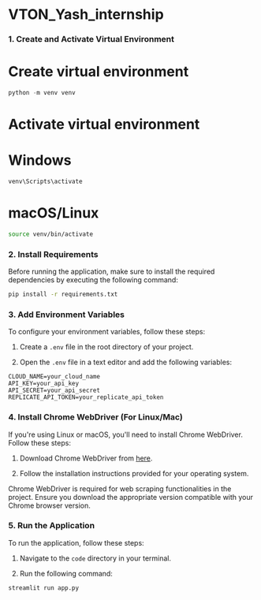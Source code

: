 # VTON_Yash_internship
### 1. Create and Activate Virtual Environment
# Create virtual environment
```python
python -m venv venv
```

# Activate virtual environment
# Windows
```cmd
venv\Scripts\activate
```

# macOS/Linux
```bash
source venv/bin/activate
```

### 2. Install Requirements

Before running the application, make sure to install the required dependencies by executing the following command:

```bash
pip install -r requirements.txt
```


### 3. Add Environment Variables

To configure your environment variables, follow these steps:

1. Create a `.env` file in the root directory of your project.

2. Open the `.env` file in a text editor and add the following variables:

```plaintext
CLOUD_NAME=your_cloud_name
API_KEY=your_api_key
API_SECRET=your_api_secret
REPLICATE_API_TOKEN=your_replicate_api_token
```

### 4. Install Chrome WebDriver (For Linux/Mac)

If you're using Linux or macOS, you'll need to install Chrome WebDriver. Follow these steps:

1. Download Chrome WebDriver from [here](https://sites.google.com/a/chromium.org/chromedriver/downloads).

2. Follow the installation instructions provided for your operating system.

Chrome WebDriver is required for web scraping functionalities in the project. Ensure you download the appropriate version compatible with your Chrome browser version.

### 5. Run the Application

To run the application, follow these steps:

1. Navigate to the `code` directory in your terminal.

2. Run the following command:

```python
streamlit run app.py
```